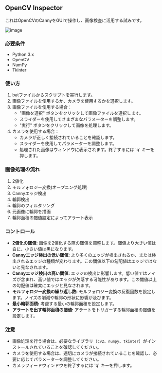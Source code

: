 ## OpenCV Inspector

これはOpenCVのCannyをGUIで操作し、画像検査に活用する試みです。

![image](https://github.com/kotaooka/OpenCV-Inspector/assets/115392256/22359797-6fb7-4e6b-9c78-35b0bc9a3e98)


### 必要条件
- Python 3.x
- OpenCV
- NumPy
- Tkinter

### 使い方
1. batファイルからスクリプトを実行します。
2. 画像ファイルを使用するか、カメラを使用するかを選択します。
3. 画像ファイルを使用する場合：
   - "画像を選択" ボタンをクリックして画像ファイルを選択します。
   - スライダーを使用してさまざまなパラメーターを調整します。
   - "実行" ボタンをクリックして画像を処理します。
4. カメラを使用する場合：
   - カメラが正しく接続されていることを確認します。
   - スライダーを使用してパラメーターを調整します。
   - 処理された画像はウィンドウに表示されます。終了するには 'q' キーを押します。

### 画像処理の流れ
1. 2値化
2. モルフォロジー変換(オープニング処理)
3. Cannyエッジ検出
4. 輪郭検出
5. 輪郭のフィルタリング
6. 元画像に輪郭を描画
7. 輪郭面積の閾値設定によってアラート表示

### コントロール
- **2値化の閾値:** 画像を2値化する際の閾値を調整します。閾値より大きい値は白に、小さい値は黒になります。
- **Cannyエッジ検出の低い閾値:** より多くのエッジが検出されるか、または検出されるエッジの種類が変わります。この閾値以下の勾配値はエッジではないと見なされます。
- **Cannyエッジ検出の高い閾値:** エッジの検出に影響します。低い値ではノイズが含まれ、高い値ではエッジが欠落する可能性があります。この閾値以上の勾配値は確実にエッジと見なされます。
- **モルフォロジー変換の繰り返し数:** モルフォロジー変換の反復回数を設定します。ノイズの削減や輪郭の形状に影響が及びます。
- **最小輪郭面積:** 考慮する最小の輪郭面積を設定します。
- **アラートを出す輪郭面積の閾値:** アラートをトリガーする輪郭面積の閾値を設定します。

### 注意
- 画像処理を行う場合は、必要なライブラリ（`cv2`、`numpy`、`tkinter`）がインストールされていることを確認してください。
- カメラを使用する場合は、適切にカメラが接続されていることを確認し、必要に応じてパラメーターを調整してください。
- カメラフィードウィンドウを終了するには 'q' キーを押します。
